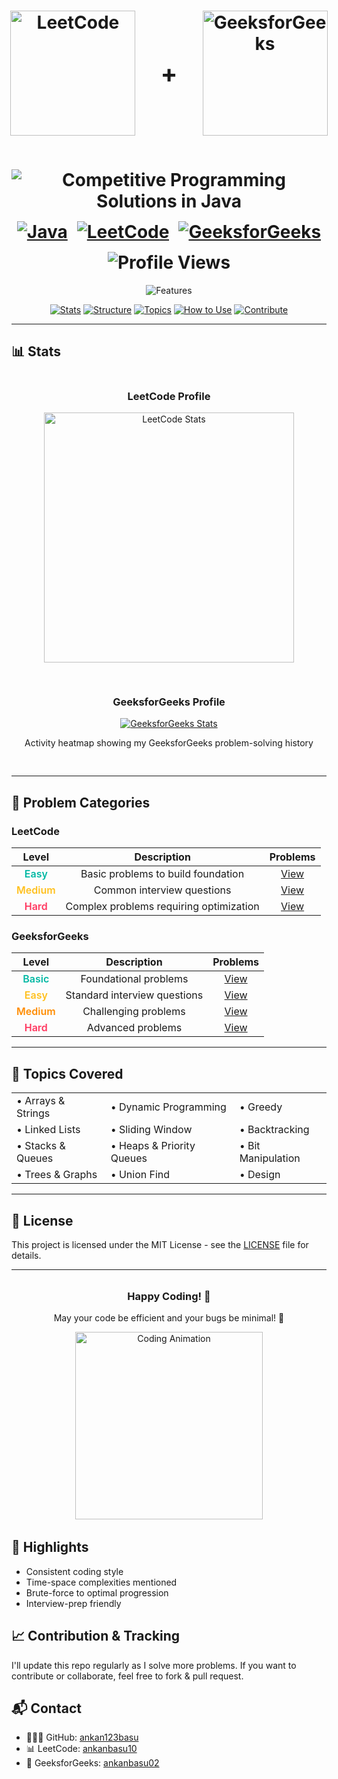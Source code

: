 <div align="center">
  <h1 align="center">
    <div style="display: flex; justify-content: center; gap: 40px; align-items: center; margin-bottom: 20px;">
      <a href="https://leetcode.com/">
        <img src="https://upload.wikimedia.org/wikipedia/commons/1/19/LeetCode_logo_black.png" alt="LeetCode" width="200"/>
      </a>
      <span style="font-size: 2.5rem; font-weight: bold;">+</span>
      <a href="https://www.geeksforgeeks.org/">
        <img src="https://media.geeksforgeeks.org/gfg-gg-logo.svg" alt="GeeksforGeeks" width="200"/>
      </a>
    </div>
    <br/>
    <img src="https://readme-typing-svg.herokuapp.com?font=Fira+Code&weight=600&size=30&duration=3000&pause=1000&color=FFA116&center=true&vCenter=true&width=800&height=50&lines=Competitive+Programming+Solutions+in+Java" alt="Competitive Programming Solutions in Java" />
    <br/>
    <div style="display: flex; justify-content: center; gap: 15px; flex-wrap: wrap; margin-top: 15px;">
      <a href="https://www.java.com/">
        <img src="https://img.shields.io/badge/Java-ED8B00?style=for-the-badge&logo=openjdk&logoColor=white" alt="Java"/>
      </a>
      <a href="https://leetcode.com/u/ankanbasu10/">
        <img src="https://img.shields.io/badge/LeetCode-000000?style=for-the-badge&logo=LeetCode&logoColor=#d16c06" alt="LeetCode"/>
      </a>
      <a href="https://www.geeksforgeeks.org/user/ankanbasu02/">
        <img src="https://img.shields.io/badge/GeeksforGeeks-298D46?style=for-the-badge&logo=geeksforgeeks&logoColor=white" alt="GeeksforGeeks"/>
      </a>
      <img src="https://komarev.com/ghpvc/?username=ankan123basu&label=Profile%20views&color=0e75b6&style=for-the-badge" alt="Profile Views"/>
    </div>
  </h1>

  <p align="center">
    <img src="https://readme-typing-svg.herokuapp.com?font=Fira+Code&size=18&duration=2000&pause=500&color=34D058&center=true&vCenter=true&width=800&height=50&lines=🔍+Curated+collection+of+optimized+LeetCode+and+GfG+solutions;🚀+Detailed+explanations+and+time+complexity+analysis;🎯+Categorized+by+platform,+difficulty+and+topics;💡+Perfect+for+interview+preparation;🔥+Updated+regularly+with+new+solutions" alt="Features" />
  </p>

  <p align="center">
    <a href="#-stats"><img src="https://img.shields.io/badge/Stats-FFA116?style=flat-square" alt="Stats"></a>
    <a href="#-structure"><img src="https://img.shields.io/badge/Structure-FFA116?style=flat-square" alt="Structure"></a>
    <a href="#-topics"><img src="https://img.shields.io/badge/Topics-FFA116?style=flat-square" alt="Topics"></a>
    <a href="#-how-to-use"><img src="https://img.shields.io/badge/How_To_Use-FFA116?style=flat-square" alt="How to Use"></a>
    <a href="#-contribution"><img src="https://img.shields.io/badge/Contribute-FFA116?style=flat-square" alt="Contribute"></a>
  </p>
</div>

---

## 📊 Stats

<div align="center">
  <div style="display: flex; flex-wrap: wrap; justify-content: center; gap: 30px; margin-bottom: 30px;">
    <div>
      <h3>LeetCode Profile</h3>
      <a href="https://leetcode.com/u/ankanbasu10/">
        <img src="https://leetcard.jacoblin.cool/ankanbasu10?ext=heatmap&theme=dark" alt="LeetCode Stats" width="400"/>
      </a>
    </div>
    <div style="text-align: center;">
      <h3>GeeksforGeeks Profile</h3>
      <a href="https://www.geeksforgeeks.org/user/ankanbasu02/" target="_blank">
        <img src="https://geeks-for-geeks-stats-api-napiyo.vercel.app/?userName=ankanbasu02&theme=dark" alt="GeeksforGeeks Stats"/>
      </a>
      <p>Activity heatmap showing my GeeksforGeeks problem-solving history</p>
    </div>
  </div>
</div>

---

## 🎯 Problem Categories

### LeetCode

<div align="center">

| Level | Description | Problems |
|:-----:|:-----------:|:--------:|
| <span style="color: #00B8A3; font-weight: 600">Easy</span> | Basic problems to build foundation | [View](/LeetCode/Easy) |
| <span style="color: #FFC01E; font-weight: 600">Medium</span> | Common interview questions | [View](/LeetCode/Medium) |
| <span style="color: #FF375F; font-weight: 600">Hard</span> | Complex problems requiring optimization | [View](/LeetCode/Hard) |

</div>

### GeeksforGeeks

<div align="center">

| Level | Description | Problems |
|:-----:|:-----------:|:--------:|
| <span style="color: #00B8A3; font-weight: 600">Basic</span> | Foundational problems | [View](/GeeksforGeeks/Basic) |
| <span style="color: #FFC01E; font-weight: 600">Easy</span> | Standard interview questions | [View](/GeeksforGeeks/Easy) |
| <span style="color: #FF8C00; font-weight: 600">Medium</span> | Challenging problems | [View](/GeeksforGeeks/Medium) |
| <span style="color: #FF375F; font-weight: 600">Hard</span> | Advanced problems | [View](/GeeksforGeeks/Hard) |

</div>

---

## 🧠 Topics Covered

<div align="center">
  <table>
    <tr>
      <td>• Arrays & Strings</td>
      <td>• Dynamic Programming</td>
      <td>• Greedy</td>
    </tr>
    <tr>
      <td>• Linked Lists</td>
      <td>• Sliding Window</td>
      <td>• Backtracking</td>
    </tr>
    <tr>
      <td>• Stacks & Queues</td>
      <td>• Heaps & Priority Queues</td>
      <td>• Bit Manipulation</td>
    </tr>
    <tr>
      <td>• Trees & Graphs</td>
      <td>• Union Find</td>
      <td>• Design</td>
    </tr>
  </table>
</div>

---

## 📝 License

This project is licensed under the MIT License - see the [LICENSE](LICENSE) file for details.

---

<div align="center" style="margin: 2rem 0;">
  <h3>Happy Coding! 🎉</h3>
  <p>May your code be efficient and your bugs be minimal! 🚀</p>
  <img src="https://media.giphy.com/media/v1.Y2lkPTc5MGI3NjExcTVuY3ZzZ3V5c2V2eXhhaWl6c2t3b2V6dWtqZzV6dWlwY3VzZiZlcD12MV9pbnRlcm5hbF9naWZfYnlfaWQmY3Q9Zw/3o7btPCcdNniyf0ArS/giphy.gif" width="300" alt="Coding Animation">
</div>

## 🌟 Highlights
- Consistent coding style
- Time-space complexities mentioned
- Brute-force to optimal progression
- Interview-prep friendly


## 📈 Contribution & Tracking
I'll update this repo regularly as I solve more problems. If you want to contribute or collaborate, feel free to fork & pull request.

## 📬 Contact
- 🧑🏻‍💻 GitHub: [ankan123basu](https://github.com/ankan123basu)
- 📊 LeetCode: [ankanbasu10](https://leetcode.com/u/ankanbasu10/)
- 🎯 GeeksforGeeks: [ankanbasu02](https://www.geeksforgeeks.org/user/ankanbasu02/)

